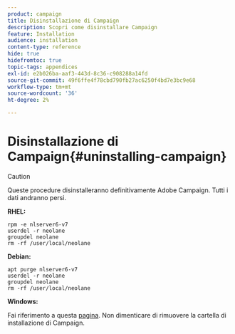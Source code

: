 ```yaml
---
product: campaign
title: Disinstallazione di Campaign
description: Scopri come disinstallare Campaign
feature: Installation
audience: installation
content-type: reference
hide: true
hidefromtoc: true
topic-tags: appendices
exl-id: e2b026ba-aaf3-443d-8c36-c908288a14fd
source-git-commit: 49f6ffe4f78cbd790fb27ac6250f4bd7e3bc9e68
workflow-type: tm+mt
source-wordcount: '36'
ht-degree: 2%

---
```


# Disinstallazione di Campaign{#uninstalling-campaign}



>[!CAUTION]
>
>Queste procedure disinstalleranno definitivamente Adobe Campaign. Tutti i dati andranno persi.

**RHEL:**

```
rpm -e nlserver6-v7
userdel -r neolane
groupdel neolane
rm -rf /user/local/neolane
```

**Debian:**

```
apt purge nlserver6-v7
userdel -r neolane
groupdel neolane
rm -rf /user/local/neolane
```

**Windows:**

Fai riferimento a questa [pagina](../../migration/using/migrating-in-windows-for-adobe-campaign-7.md#deleting-and-cleansing-adobe-campaign-previous-version). Non dimenticare di rimuovere la cartella di installazione di Campaign.
